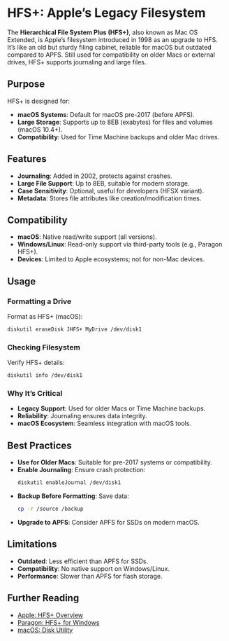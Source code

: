# HFS+: Apple’s Legacy Filesystem

The **Hierarchical File System Plus (HFS+)**, also known as Mac OS Extended, is Apple’s filesystem introduced in 1998 as an upgrade to HFS. It’s like an old but sturdy filing cabinet, reliable for macOS but outdated compared to APFS. Still used for compatibility on older Macs or external drives, HFS+ supports journaling and large files.

## Purpose

HFS+ is designed for:
- **macOS Systems**: Default for macOS pre-2017 (before APFS).
- **Large Storage**: Supports up to 8EB (exabytes) for files and volumes (macOS 10.4+).
- **Compatibility**: Used for Time Machine backups and older Mac drives.

## Features

- **Journaling**: Added in 2002, protects against crashes.
- **Large File Support**: Up to 8EB, suitable for modern storage.
- **Case Sensitivity**: Optional, useful for developers (HFSX variant).
- **Metadata**: Stores file attributes like creation/modification times.

## Compatibility

- **macOS**: Native read/write support (all versions).
- **Windows/Linux**: Read-only support via third-party tools (e.g., Paragon HFS+).
- **Devices**: Limited to Apple ecosystems; not for non-Mac devices.

## Usage

### Formatting a Drive
Format as HFS+ (macOS):
```bash
diskutil eraseDisk JHFS+ MyDrive /dev/disk1
```

### Checking Filesystem
Verify HFS+ details:
```bash
diskutil info /dev/disk1
```

### Why It’s Critical
- **Legacy Support**: Used for older Macs or Time Machine backups.
- **Reliability**: Journaling ensures data integrity.
- **macOS Ecosystem**: Seamless integration with macOS tools.

## Best Practices
- **Use for Older Macs**: Suitable for pre-2017 systems or compatibility.
- **Enable Journaling**: Ensure crash protection:
  ```bash
  diskutil enableJournal /dev/disk1
  ```
- **Backup Before Formatting**: Save data:
  ```bash
  cp -r /source /backup
  ```
- **Upgrade to APFS**: Consider APFS for SSDs on modern macOS.

## Limitations
- **Outdated**: Less efficient than APFS for SSDs.
- **Compatibility**: No native support on Windows/Linux.
- **Performance**: Slower than APFS for flash storage.

## Further Reading
- [Apple: HFS+ Overview](https://developer.apple.com/library/archive/technotes/tn/tn1150.html)
- [Paragon: HFS+ for Windows](https://www.paragon-software.com/us/home/hfs-windows/)
- [macOS: Disk Utility](https://support.apple.com/guide/disk-utility/welcome/mac)


